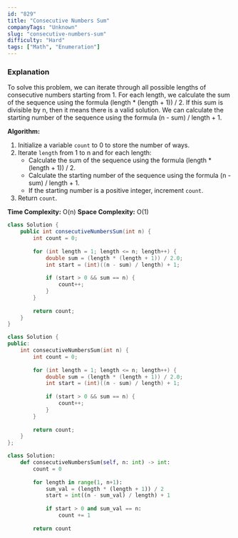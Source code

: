 ```yaml
---
id: "829"
title: "Consecutive Numbers Sum"
companyTags: "Unknown"
slug: "consecutive-numbers-sum"
difficulty: "Hard"
tags: ["Math", "Enumeration"]
---
```


### Explanation
To solve this problem, we can iterate through all possible lengths of consecutive numbers starting from 1. For each length, we calculate the sum of the sequence using the formula (length * (length + 1)) / 2. If this sum is divisible by n, then it means there is a valid solution. We can calculate the starting number of the sequence using the formula (n - sum) / length + 1.

**Algorithm:**
1. Initialize a variable `count` to 0 to store the number of ways.
2. Iterate `length` from 1 to n and for each length:
   - Calculate the sum of the sequence using the formula (length * (length + 1)) / 2.
   - Calculate the starting number of the sequence using the formula (n - sum) / length + 1.
   - If the starting number is a positive integer, increment `count`.
3. Return `count`.

**Time Complexity:** O(n)
**Space Complexity:** O(1)
```java
class Solution {
    public int consecutiveNumbersSum(int n) {
        int count = 0;
        
        for (int length = 1; length <= n; length++) {
            double sum = (length * (length + 1)) / 2.0;
            int start = (int)((n - sum) / length) + 1;
            
            if (start > 0 && sum == n) {
                count++;
            }
        }
        
        return count;
    }
}
```

```cpp
class Solution {
public:
    int consecutiveNumbersSum(int n) {
        int count = 0;
        
        for (int length = 1; length <= n; length++) {
            double sum = (length * (length + 1)) / 2.0;
            int start = (int)((n - sum) / length) + 1;
            
            if (start > 0 && sum == n) {
                count++;
            }
        }
        
        return count;
    }
};
```

```python
class Solution:
    def consecutiveNumbersSum(self, n: int) -> int:
        count = 0
        
        for length in range(1, n+1):
            sum_val = (length * (length + 1)) / 2
            start = int((n - sum_val) / length) + 1
            
            if start > 0 and sum_val == n:
                count += 1
        
        return count
```